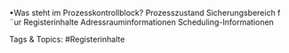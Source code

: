 •Was steht im Prozesskontrollblock?
Prozesszustand
Sicherungsbereich f ¨ur Registerinhalte
Adressrauminformationen
Scheduling-Informationen

   Tags & Topics:
   #Registerinhalte